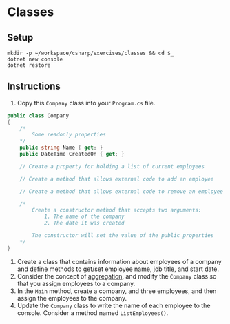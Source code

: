 # Classes

## Setup

```
mkdir -p ~/workspace/csharp/exercises/classes && cd $_
dotnet new console
dotnet restore
```

## Instructions

1. Copy this `Company` class into your `Program.cs` file.

```cs
public class Company
{
    /*
        Some readonly properties
    */
    public string Name { get; }
    public DateTime CreatedOn { get; }

    // Create a property for holding a list of current employees

    // Create a method that allows external code to add an employee

    // Create a method that allows external code to remove an employee

    /*
        Create a constructor method that accepts two arguments:
            1. The name of the company
            2. The date it was created

        The constructor will set the value of the public properties
    */
}
```
1. Create a class that contains information about employees of a company and define methods to get/set employee name, job title, and start date.
1. Consider the concept of [aggregation](../FND_11_INHERIT_COMPOSE_AGGREGATE.md#aggregation), and modify the `Company` class so that you assign employees to a company. 
1. In the `Main` method, create a company, and three employees, and then assign the employees to the company.
1. Update the `Company` class to write the name of each employee to the console. Consider a method named `ListEmployees()`.